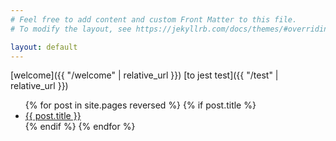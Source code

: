 ```yaml
---
# Feel free to add content and custom Front Matter to this file.
# To modify the layout, see https://jekyllrb.com/docs/themes/#overriding-theme-defaults

layout: default
---
```

[welcome]({{ "/welcome" | relative_url }})
[to jest test]({{ "/test" | relative_url }})

<ul>
  {% for post in site.pages reversed %}
  {% if post.title %}
    <li>
      <a href="{{ post.url | relative_url }}">{{ post.title }}</a>
    </li>
  {% endif %}
  {% endfor %}
</ul>
